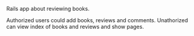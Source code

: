 Rails app about reviewing books.

Authorized users could add books, reviews and comments. Unathorized can view index of books and reviews and show pages.
